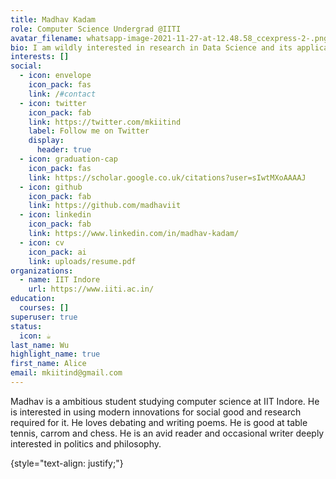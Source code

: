 ```yaml
---
title: Madhav Kadam
role: Computer Science Undergrad @IITI
avatar_filename: whatsapp-image-2021-11-27-at-12.48.58_ccexpress-2-.png
bio: I am wildly interested in research in Data Science and its applications.
interests: []
social:
  - icon: envelope
    icon_pack: fas
    link: /#contact
  - icon: twitter
    icon_pack: fab
    link: https://twitter.com/mkiitind
    label: Follow me on Twitter
    display:
      header: true
  - icon: graduation-cap
    icon_pack: fas
    link: https://scholar.google.co.uk/citations?user=sIwtMXoAAAAJ
  - icon: github
    icon_pack: fab
    link: https://github.com/madhaviit
  - icon: linkedin
    icon_pack: fab
    link: https://www.linkedin.com/in/madhav-kadam/
  - icon: cv
    icon_pack: ai
    link: uploads/resume.pdf
organizations:
  - name: IIT Indore
    url: https://www.iiti.ac.in/
education:
  courses: []
superuser: true
status:
  icon: ☕️
last_name: Wu
highlight_name: true
first_name: Alice
email: mkiitind@gmail.com
---
```

Madhav is a ambitious student studying computer science at IIT Indore. He is interested in using modern innovations for social good and research required for it. He loves debating and writing poems. He is good at table tennis, carrom and chess. He is an avid reader and occasional writer deeply interested in politics and philosophy. 


{style="text-align: justify;"}